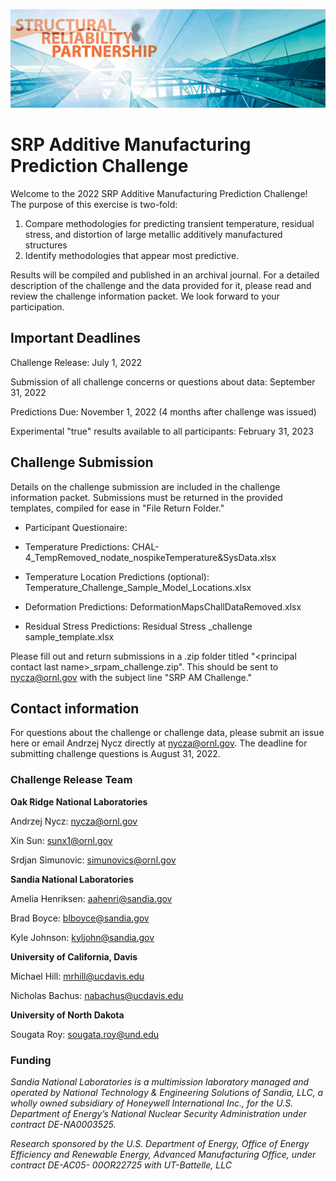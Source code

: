 ![](SRP_Picture.png)
# SRP Additive Manufacturing Prediction Challenge

Welcome to the 2022 SRP Additive Manufacturing Prediction Challenge!
The purpose of this exercise is two-fold:
1. Compare methodologies for predicting transient temperature, residual stress, and distortion of large metallic additively manufactured structures
2. Identify methodologies that appear most predictive.

Results will be compiled and published in an archival journal.
For a detailed description of the challenge and the data provided for it, please read and review the challenge information packet. We look forward to your participation.


## Important Deadlines

Challenge Release: July 1, 2022

Submission of all challenge concerns or questions about data: September 31, 2022

Predictions Due: November 1, 2022 (4 months after challenge was issued)

Experimental "true" results available to all participants: February 31, 2023

## Challenge Submission
Details on the challenge submission are included in the challenge information packet. Submissions must be returned in the provided templates, compiled for ease in "File Return Folder."

 - Participant Questionaire:

 - Temperature Predictions: CHAL-4_TempRemoved_nodate_nospikeTemperature&SysData.xlsx

 - Temperature Location Predictions (optional): Temperature_Challenge_Sample_Model_Locations.xlsx

 - Deformation Predictions: DeformationMapsChallDataRemoved.xlsx

 - Residual Stress Predictions: Residual Stress _challenge sample_template.xlsx

Please fill out and return submissions in a .zip folder titled "\<principal contact last name\>_srpam_challenge.zip".
This should be sent to nycza@ornl.gov with the subject line "SRP AM Challenge."


## Contact information
For questions about the challenge or challenge data, please submit an issue here or email Andrzej Nycz directly at nycza@ornl.gov. The deadline for submitting challenge questions is August 31, 2022.


### Challenge Release Team

**Oak Ridge National Laboratories**

Andrzej Nycz: nycza@ornl.gov

Xin Sun:  sunx1@ornl.gov

Srdjan Simunovic: simunovics@ornl.gov

**Sandia National Laboratories**

Amelia Henriksen: aahenri@sandia.gov

Brad Boyce: blboyce@sandia.gov

Kyle Johnson: kyljohn@sandia.gov

**University of California, Davis**

Michael Hill: mrhill@ucdavis.edu

Nicholas Bachus: nabachus@ucdavis.edu

**University of North Dakota**

Sougata Roy: sougata.roy@und.edu

### Funding
*Sandia National Laboratories is a multimission laboratory managed and operated by National Technology & Engineering Solutions of Sandia, LLC, a wholly owned subsidiary of Honeywell International Inc., for the U.S. Department of Energy’s National Nuclear Security Administration under contract DE-NA0003525.*

*Research sponsored by the U.S. Department of Energy, Office of Energy Efficiency and Renewable Energy, Advanced Manufacturing Office, under contract DE-AC05- 00OR22725 with UT-Battelle, LLC*
